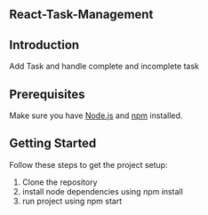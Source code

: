 
## React-Task-Management

## Introduction
Add Task and handle complete and incomplete task

## Prerequisites
Make sure you have [Node.js](https://nodejs.org/) and [npm](https://www.npmjs.com/) installed.

## Getting Started

Follow these steps to get the project setup:

1. Clone the repository
2. install node dependencies using    npm install
3. run project using npm start
